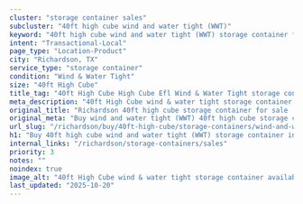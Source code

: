 ```yaml
---
cluster: "storage container sales"
subcluster: "40ft high cube wind and water tight (WWT)"
keyword: "40ft high cube wind and water tight (WWT) storage container for sale Richardson, TX"
intent: "Transactional-Local"
page_type: "Location-Product"
city: "Richardson, TX"
service_type: "storage container"
condition: "Wind & Water Tight"
size: "40ft High Cube"
title_tag: "40ft High Cube High Cube Efl Wind & Water Tight storage container Sales in Richardson | LC Container"
meta_description: "40ft High Cube wind & water tight storage container sales in Richardson. High cube containers with extra height. Fast delivery, competitive pricing. Serving storage containers area. Quote ID: Q0U. Call (214) 524-4168 for your free quote today."
original_title: "Richardson 40ft high cube storage container for sale | LC"
original_meta: "Buy wind and water tight (WWT) 40ft high cube storage container sale with local delivery in Richardson, TX. LC Container — local Since 2003. Request a fast quote today."
url_slug: "/richardson/buy/40ft-high-cube/storage-containers/wind-and-water-tight-wwt"
h1: "Buy 40ft high cube wind and water tight (WWT) storage container in Richardson"
internal_links: "/richardson/storage-containers/sales"
priority: 3
notes: ""
noindex: true
image_alt: "40ft High Cube wind & water tight storage container available for delivery in Richardson"
last_updated: "2025-10-20"
---
```


<!-- TODO: Add unique city/inventory copy, images, and internal links here. -->
